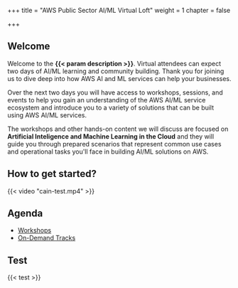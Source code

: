 +++
title = "AWS Public Sector AI/ML Virtual Loft"
weight = 1
chapter = false

+++

## Welcome

Welcome to the **{{< param description >}}**. Virtual attendees can expect two days of AI/ML learning and community building. Thank you for joining us to dive deep into how AWS AI and ML services can help your businesses. 

Over the next two days you will have access to workshops, sessions, and events to help you gain an understanding of the AWS AI/ML service ecosystem and introduce you to a variety of solutions that can be built using AWS AI/ML services.

The workshops and other hands-on content we will discuss are focused on **Artificial Inteligence and Machine Learning in the Cloud** and they will guide you through prepared scenarios that represent common use cases and operational tasks you'll face in building AI/ML solutions on AWS. 

## How to get started?

{{< video "cain-test.mp4" >}}

## Agenda
 
  - [Workshops](/agenda/#workshops) 
  - [On-Demand Tracks](/agenda/#on-demand-tracks)

## Test
{{< test >}}